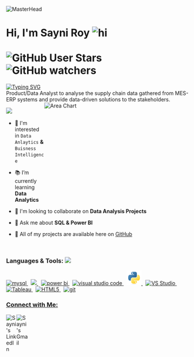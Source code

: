![MasterHead](https://user-images.githubusercontent.com/10498744/210012254-234538ff-d198-48aa-8964-37e6fd45d227.gif)
<h1 align="left">Hi, I'm Sayni Roy <img src="https://user-images.githubusercontent.com/1303154/88677602-1635ba80-d120-11ea-84d8-d263ba5fc3c0.gif" width="28px" height="28px" alt="hi"> &nbsp;&nbsp;&nbsp;&nbsp;&nbsp;&nbsp;&nbsp;&nbsp;&nbsp;&nbsp;&nbsp;&nbsp;&nbsp;&nbsp;&nbsp;&nbsp;&nbsp;&nbsp;&nbsp;&nbsp;&nbsp;&nbsp;&nbsp;&nbsp;&nbsp;&nbsp;&nbsp;&nbsp;&nbsp;&nbsp;&nbsp;&nbsp;&nbsp;&nbsp;&nbsp;&nbsp;&nbsp;&nbsp;&nbsp;&nbsp;&nbsp;&nbsp;&nbsp;&nbsp;&nbsp; <img alt="GitHub User Stars" src="https://img.shields.io/github/stars/aryakghosal?logo=github"> <img alt="GitHub watchers" src="https://img.shields.io/github/watchers/aryakghosal/aryakghosal?logo=GitHub"> </h1>

<a href=""><img src="https://readme-typing-svg.demolab.com?font=Fira+Code&weight=200&size=16&pause=800&width=430&height=25&lines=Product+and+Data+Analyst Transforming+Data+into+Actionable+Insights+and+ Telling+the+Story+behind+Complex+Data; Experienced in product improvement" alt="Typing SVG" /></a>
<br> 
Product/Data Analyst to analyse the supply chain data gathered from MES-ERP systems and provide data-driven solutions to the stakeholders.
<br> 
<img align="right" alt="Area Chart" width="400" height="250" src="https://cdn.dribbble.com/users/43762/screenshots/1193016/mtn-graph-dribbbble.gif">

![](https://komarev.com/ghpvc/?username=aryakghosal&label=Profile+Views&style=flat-square&color=blue)
- :seedling: I'm interested in `Data Anlaytics` **&** `Buisness Intelligence`

- :books: I’m currently learning **Data Analytics**

- :telescope: I'm looking to collaborate on **Data Analysis Projects**

- :speech_balloon: Ask me about **SQL & Power BI**

- :rocket: All of my projects are available here on [GitHub](https://github.com/aryakghosal?tab=repositories)

<br>


<!--
<img align="right" alt="Line Chart" width="200" height="200" src="https://octodex.github.com/images/jetpacktocat.png">
-->
<h3 align="left">Languages & Tools: <img src='https://user-images.githubusercontent.com/74038190/206662607-d9e7591e-bbf9-42f9-9386-29efc927bc16.gif' width="22"></h3>
<p align="left"> 
</a> 
<a href="https://en.wikipedia.org/wiki/SQL" target="_blank" rel="noreferrer"> <img src="https://cdn-icons-png.flaticon.com/512/5968/5968313.png" alt="mysql" width="32" height="33"/>
</a> &nbsp;
<a href="https://en.wikipedia.org/wiki/Database" target="_blank" rel="noreferrer"> <img src="https://www.svgrepo.com/show/138912/database.svg" height="34"/> 
</a> &nbsp;
<a href="https://powerbi.microsoft.com/en-au/" target="_blank" rel="noreferrer"> <img src="https://upload.wikimedia.org/wikipedia/commons/thumb/c/cf/New_Power_BI_Logo.svg/900px-New_Power_BI_Logo.svg.png?20210102182532" alt="power bi" width="32" height="32"/> 
</a> &nbsp;
<a href="https://code.visualstudio.com/" target="_blank" rel="noreferrer"> <img src="https://upload.wikimedia.org/wikipedia/commons/thumb/9/9a/Visual_Studio_Code_1.35_icon.svg/768px-Visual_Studio_Code_1.35_icon.svg.png?20210804221519" alt="visual studio code" width="33" height="33"/> 
</a> &nbsp;
<a href="https://www.python.org" target="_blank" rel="noreferrer"> <img src="https://raw.githubusercontent.com/devicons/devicon/master/icons/python/python-original.svg" alt="python" width="40" height="40"/> 
</a> &nbsp;
<a href="https://visualstudio.microsoft.com/" target="_blank" rel="noreferrer"> <img src="https://upload.wikimedia.org/wikipedia/commons/thumb/5/59/Visual_Studio_Icon_2019.svg/768px-Visual_Studio_Icon_2019.svg.png?20210214224138" alt="VS Studio" width="33" height="33"/> 
</a> &nbsp;
<a href="https://www.tableau.com/" target="_blank" rel="noreferrer"> <img src="https://user-images.githubusercontent.com/32903323/43256817-e40da78a-90c5-11e8-9c84-9471549a1259.png" alt="Tableau" width="40" height="40"/>  
</a> &nbsp;
<a href="https://en.wikipedia.org/wiki/HTML5" target="_blank" rel="noreferrer"> <img src="https://upload.wikimedia.org/wikipedia/commons/thumb/3/38/HTML5_Badge.svg/768px-HTML5_Badge.svg.png?20110131171049" alt="HTML5" width="33" height="32"/>
</a> &nbsp;
<a href="https://git-scm.com/" target="_blank" rel="noreferrer"> <img src="https://www.vectorlogo.zone/logos/git-scm/git-scm-icon.svg" alt="git" width="35" height="35"/>
</p>



<h3 align="left">Connect with Me:</h3>
<p align="left"> 

<a href="https://www.linkedin.com/in/sayniroy/">
  <img align="left" alt="Sayni's LinkedIn" width="28px" src="https://simpleicons.now.sh/linkedin/495f7e" />
</a>
<a href="mailto:sayniroy1@gmail.com">
  <img align="left" alt="Sayni's Gmail" width="31px" src="https://simpleicons.now.sh/gmail/495f7e" />
</a>

<br>
<br>
<br>
